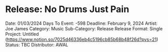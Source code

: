 # Release: No Drums Just Pain

Date: 01/03/2024
Days To Event: -598
Deadline: February 9, 2024
Artist: Joe James
Category: Music
Sub-Category: Release
Release Format: Single
Project: Untitled (https://www.notion.so/7025d46336eb4c5196cb85b68b48f26d?pvs=21)
Status: TBC
Distributor: AWAL